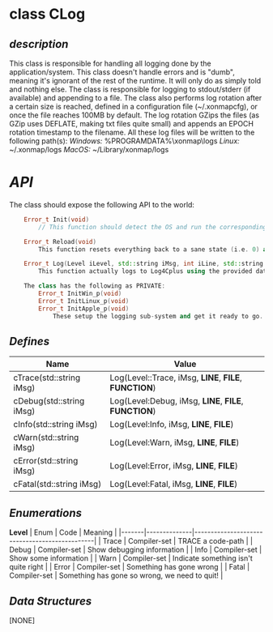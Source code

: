 **class CLog**
================

*description*
----------------
This class is responsible for handling all logging done by the application/system. This class doesn't handle errors and is "dumb", meaning it's ignorant of the rest of the runtime. It will only do as simply told and nothing else. The class is responsible for logging to stdout/stderr (if available) and appending to a file. The class also performs log rotation after a certain size is reached, defined in a configuration file (~/.xonmapcfg), or once the file reaches 100MB by default. The log rotation GZips the files (as GZip uses DEFLATE, making txt files quite small) and appends an EPOCH rotation timestamp to the filename. All these log files will be written to the following path(s):
*Windows:* %PROGRAMDATA%\xonmap\logs
*Linux:* ~/.xonmap/logs
*MacOS:* ~/Library/xonmap/logs

*API*
================
The class should expose the following API to the world:
```cpp
	Error_t Init(void)
		// This function should detect the OS and run the corresponding private function to setup and initialize the logging system.

	Error_t Reload(void)
		This function resets everything back to a sane state (i.e. 0) and re-runs Init().

	Error_t Log(Level iLevel, std::string iMsg, int iLine, std::string iFile, std::string iFunc = "")
		This function actually logs to Log4Cplus using the provided data.

	The class has the following as PRIVATE:
		Error_t InitWin_p(void)
		Error_t InitLinux_p(void)
		Error_t InitApple_p(void)
			These setup the logging sub-system and get it ready to go. This includes installing the Log4Cplus configuration file, printing a logging header and installing the Qt message handler.
```

*Defines*
----------------
| Name                     | Value                                                     |
|--------------------------|-----------------------------------------------------------|
| cTrace(std::string iMsg) | Log(Level::Trace, iMsg, __LINE__, __FILE__, __FUNCTION__) |
| cDebug(std::string iMsg) | Log(Level:Debug, iMsg, __LINE__, __FILE__, __FUNCTION__)  |
| cInfo(std::string iMsg)  | Log(Level:Info, iMsg, __LINE__, __FILE__)                 |
| cWarn(std::string iMsg)  | Log(Level:Warn, iMsg, __LINE__, __FILE__)                 |
| cError(std::string iMsg) | Log(Level:Error, iMsg, __LINE__, __FILE__)                |
| cFatal(std::string iMsg) | Log(Level:Fatal, iMsg, __LINE__, __FILE__)                |

*Enumerations*
----------------

**Level**
| Enum  | Code         | Meaning                                       |
|-------|--------------|-----------------------------------------------|
| Trace | Compiler-set | TRACE a code-path                             |
| Debug | Compiler-set | Show debugging information                    |
| Info  | Compiler-set | Show some information                         |
| Warn  | Compiler-set | Indicate something isn't quite right          |
| Error | Compiler-set | Something has gone wrong                      |
| Fatal | Compiler-set | Something has gone so wrong, we need to quit! |

*Data Structures*
----------------
[NONE]